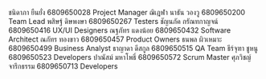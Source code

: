 ชนิดาภา ยืนยั่ง 6809650028 Project Manager
ฌิเฎฬา นาธัน วองวู 6809650200 Team Lead
พสิษฐ์ ดิษพงษา 6809650267 Testers
ชัญนภัค กรัณทกาญจน์ 6809650416 UX/UI Designers
ณฐภัทร แดงน้อย 6809650432 Software Architect 
ณภัทร ทองขาว 6809650457 Product Owners
ธนพล ผิวเหมาะ 6809650499 Business Analyst
ธาญาดา ดีสกูล 6809650515 QA Team
ธีร์จุฑา ชูหนู 6809650523 Developers
ปาณัสม์ มหาโพธิ์ 6809650572  Scrum Master
ศุภวิชญ์ จารึกธรรม 6809650713 Developers
